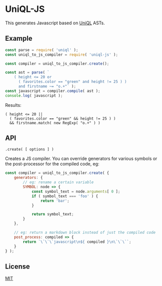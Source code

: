 UniQL-JS
=======

This generates Javascript based on [UniQL](https://github.com/andyburke/uniql)
ASTs.

## Example

```javascript
const parse = require( 'uniql' );
const uniql_to_js_compiler = require( 'uniql-js' );

const compiler = uniql_to_js_compiler.create();

const ast = parse( `
    ( height <= 20 or
      ( favorites.color == "green" and height != 25 ) )
      and firstname ~= "o.+"` );
const javascript = compiler.compile( ast );
console.log( javascript );
```

Results:

```
( height <= 20 ||
  ( favorites.color == "green" && height != 25 ) )
  && firstname.match( new RegExp( "o.+" ) )
```

## API

```.create( [ options ] )```

Creates a JS compiler. You can override generators for various symbols or the
post-processor for the compiled code, eg:

```javascript
const compiler = uniql_to_js_compiler.create( {
    generators: {
        // eg: rename a certain variable
        SYMBOL: node => {
            const symbol_text = node.arguments[ 0 ];
            if ( symbol_text === 'foo' ) {
                return 'bar';
            }

            return symbol_text;
        }
    },

    // eg: return a markdown block instead of just the compiled code
    post_process: compiled => {
        return `\`\`\`javascript\n${ compiled }\n\`\`\``;
    }
} );
```

## License

[MIT](LICENSE)
